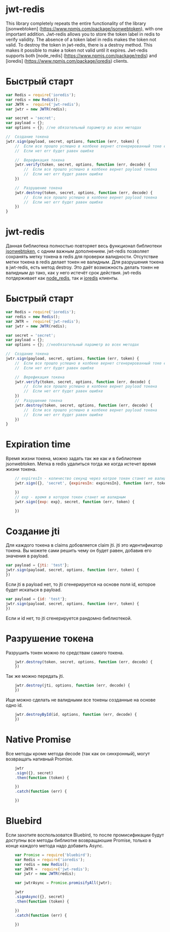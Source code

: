 # jwt-redis

This library completely repeats the entire functionality of the library [jsonwebtoken] (https://www.npmjs.com/package/jsonwebtoken), with one important addition.
Jwt-redis allows you to store the token label in redis to verify validity.
The absence of a token label in redis makes the token not valid. To destroy the token in jwt-redis, there is a destroy method.
This makes it possible to make a token not valid until it expires.
Jwt-redis supports both [node_redis] (https://www.npmjs.com/package/redis) and [ioredis] (https://www.npmjs.com/package/ioredis) clients.

# Быстрый старт

```javascript
var Redis = require('ioredis');
var redis = new Redis();
var JWTR =  require('jwt-redis');
var jwtr = new JWTR(redis);

var secret = 'secret';
var payload = {};
var options = {}; //не обязательный параметр во всех методах

//  Создание токена
jwtr.sign(payload, secret, options, function (err, token) {
    //  Если все прошло успешно в колбеке вернет сгенерированный токе err будет равен null
    //  Если нет err будет равен ошибке

    //  Верефикация токена
    jwtr.verify(token, secret, options, function (err, decode) {
        //  Если все прошло успешно в колбеке вернет payload токена
        //  Если нет err будет равен ошибке
    })

    //  Разрушение токена
    jwtr.destroy(token, secret, options, function (err, decode) {
        //  Если все прошло успешно в колбеке вернет payload токена
        //  Если нет err будет равен ошибке
    })
}
```


# jwt-redis

Данная библиотека полностью повторяет весь функционал библиотеки [jsonwebtoken](https://www.npmjs.com/package/jsonwebtoken), с одним важным дополнением.
jwt-redis позволяет сохранять метку токена в redis для проверки валидности.
Отсутствие метки токена в redis делает токен не валидным. Для разрушения токена в jwt-redis, есть метод destroy.
Это даёт возможность делать токен не валидным до тако, как у него истечёт срок действия.
jwt-redis потдерживает как [node_redis](https://www.npmjs.com/package/redis), так и [ioredis](https://www.npmjs.com/package/ioredis) клиенты.

# Быстрый старт

```javascript
var Redis = require('ioredis');
var redis = new Redis();
var JWTR =  require('jwt-redis');
var jwtr = new JWTR(redis);

var secret = 'secret';
var payload = {};
var options = {}; //необязательный параметр во всех методах

//  Создание токена
jwtr.sign(payload, secret, options, function (err, token) {
    //  Если все прошло успешно в колбеке вернет сгенерированный токе err будет равен null
    //  Если нет err будет равен ошибке

    //  Верефикация токена
    jwtr.verify(token, secret, options, function (err, decode) {
        //  Если все прошло успешно в колбеке вернет payload токена
        //  Если нет err будет равен ошибке
    })
    //  Разрушение токена
    jwtr.destroy(token, secret, options, function (err, decode) {
        //  Если все прошло успешно в колбеке вернет payload токена
        //  Если нет err будет равен ошибке
    })
}
```

# Expiration time

Время жизни токена, можно задать так же как и в библиотеке jsonwebtoken.
Метка в redis удалиться тогда же когда истечет время жизни токена.

```javascript
    // expiresIn - количество секунд через котрое токен станет не валидным
    jwtr.sign({}, 'secret', {expiresIn: expiresIn}, function (err, token) {

    })
    // exp - время в которое токен станет не валидным
    jwtr.sign({exp: exp}, secret, function (err, token) {

    })
```

# Создание jti

Для каждого токена в claims добовляется claim jti. jti это идентификатор токена.
Вы можете сами решить чему он будет равен, добавив его значения в payload.

```javascript
var payload = {jti: 'test'};
jwtr.sign(payload, secret, options, function (err, token) {
})
```

Если jti в payload нет, то jti сгенерируется на основе поля id, которое будет искаться в payload.

```javascript
var payload = {id: 'test'};
jwtr.sign(payload, secret, options, function (err, token) {
})
```

Если и id нет, то jti сгенерируется рандомно библиотекой.

# Разрушение токена

Разрушить токен можно по средствам самого токена.

```javascript
    jwtr.destroy(token, secret, options, function (err, decode) {
    })
```
Так же можно передать jti.

```javascript
    jwtr.destroy(jti, options, function (err, decode) {
    })
```

Ище можно сделать не валидными все токены созданные на основе одно id.

```javascript
    jwtr.destroyById(id, options, function (err, decode) {
    })
```

# Native Promise

Все методы кроме метода decode (так как он синхронный), могут возвращать нативный Promise.

```javascript
    jwtr
    .sign({}, secret)
    .then(function (token) {

    })
    .catch(function (err) {

    })
```

# Bluebird

Если захотите воспользоватся Bluebird, то после промисификации будут доступны все методы библиотке возвращаюшие Promise,
только в конце каждого метода надо добавить Async.

```javascript
    var Promise = require('bluebird');
    var Redis = require('ioredis');
    var redis = new Redis();
    var JWTR =  require('jwt-redis');
    var jwtr = new JWTR(redis);

    var jwtrAsync = Promise.promisifyAll(jwtr);

    jwtr
    .signAsync({}, secret)
    .then(function (token) {

    })
    .catch(function (err) {

    })
```
